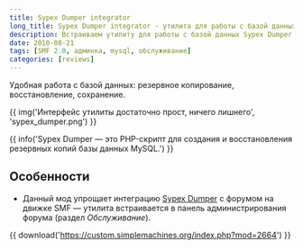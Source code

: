 ```yaml
---
title: Sypex Dumper integrator
long_title: Sypex Dumper integrator - утилита для работы с базой данных SMF форума
description: Встраиваем утилиту для работы с базой данных Sypex Dumper в форум SMF.
date: 2010-08-21
tags: [SMF 2.0, админка, mysql, обслуживание]
categories: [reviews]
---
```


Удобная работа с базой данных: резервное копирование, восстановление, сохранение.

<!-- more -->

{{ img('Интерфейс утилиты достаточно прост, ничего лишнего', 'sypex_dumper.png') }}

{{ info('Sypex Dumper — это PHP-скрипт для создания и восстановления резервных копий базы данных MySQL.') }}

## Особенности

* Данный мод упрощает интеграцию [Sypex Dumper](https://sypex.net/ru/products/dumper/about/) с форумом на движке SMF — утилита встраивается в панель администрирования форума (раздел *Обслуживание*).

{{ download('https://custom.simplemachines.org/index.php?mod=2664') }}
